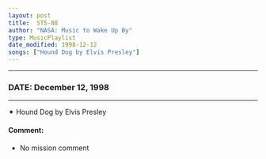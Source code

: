 ```yaml
---
layout: post
title:  STS-88
author: "NASA: Music to Wake Up By"
type: MusicPlaylist
date_modified: 1998-12-12
songs: ["Hound Dog by Elvis Presley"]
---
```


----
### DATE: December 12, 1998
----
✦ Hound Dog by Elvis Presley

#### Comment:
* No mission comment



<br/>
<center>
	<a target="_blank"
	   href="https://twitter.com/intent/tweet?hashtags=Space,NASA,Playlist,NASAWakeupCalls,SpaceProgram&text={{ page.author}}, '{{ page.songs.first }}' {{ page.title }}, {{ page.date | date: '%B %d, %Y' }}. {{ site.url }}{{ page.url }} @nasawakeupcalls">
	   <i class="fab fa-twitter" alt="Tweet this page" style="font-size: 1.3em;"></i>
	</a>
	&nbsp; 	<i class="fas fa-user-astronaut" style="font-size: 1.5em;"></i> &nbsp;
    <a type="amzn" search="'Hound Dog by Elvis Presley'" category="popular music">
        <i class="fab fa-amazon" style="font-size: 1.3em;"></i>
    </a>
</center>
